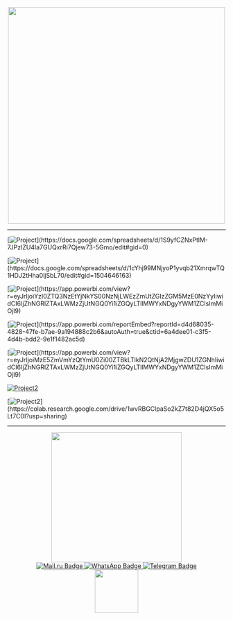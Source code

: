 <div id="header" align="center">
  <img src="https://cdn.dribbble.com/users/27549/screenshots/2619290/analytics_dribbble_gif_gimp.gif" width="500"/>
</div>

_______________________________________

[![Project](https://img.shields.io/badge/PRE--PROJECT.-Расчет_некоторых_метрик(Google_sheets)-grey)](https://docs.google.com/spreadsheets/d/1S9yfCZNxPtlM-7JPzIZU4la7GUQxrRi7Qjew73-5Gmo/edit#gid=0)

[![Project](https://img.shields.io/badge/PROJECT_1.-Анализ_бизнес--модели(Когортный_анализ+Google_sheets)-cyan)](https://docs.google.com/spreadsheets/d/1cYhj99MNjyoP1yvqb21XmrqwTQ1HDJ2tHha0ljSbL70/edit#gid=1504646163)

[![Project](https://img.shields.io/badge/PROJECT_2.-Анализ_эффективности_бизнес--показателей(Power_BI)-cyan)](https://app.powerbi.com/view?r=eyJrIjoiYzI0ZTQ3NzEtYjNkYS00NzNjLWEzZmUtZGIzZGM5MzE0NzYyIiwidCI6IjZhNGRlZTAxLWMzZjUtNGQ0Yi1iZGQyLTllMWYxNDgyYWM1ZCIsImMiOjl9)

[![Project](https://img.shields.io/badge/PROJECT_3.-Финансовая_аналитика(Power_BI)-cyan)](https://app.powerbi.com/reportEmbed?reportId=d4d68035-4828-47fe-b7ae-9a194888c2b6&autoAuth=true&ctid=6a4dee01-c3f5-4d4b-bdd2-9e1f1482ac5d)

[![Project](https://img.shields.io/badge/PROJECT_4.-Сквозная_маркетинговая_аналитика(Power_BI+SQL)-cyan)](https://app.powerbi.com/view?r=eyJrIjoiMzE5ZmVmYzQtYmU0Zi00ZTBkLTlkN2QtNjA2MjgwZDU1ZGNhIiwidCI6IjZhNGRlZTAxLWMzZjUtNGQ0Yi1iZGQyLTllMWYxNDgyYWM1ZCIsImMiOjl9)

[![Project2](https://img.shields.io/badge/PROJECT_5.-Решение_бизнес--задач(SQL)-cyan)](https://docs.google.com/document/d/1JScvBu1Cr9I0toQsEvgsq9b9IkK8V8ssjvMXfqlJlJQ/edit)

[![Project2](https://img.shields.io/badge/PROJECT_6.-Исследование_поведения_пользователей(Python_библиотека--Pandas)-cyan)](https://colab.research.google.com/drive/1wvRBGClpaSo2kZ7t82D4jQX5o5Lt7C0I?usp=sharing)

_______________________________________

<div id="header" align="center">
  <img src="https://i.pinimg.com/originals/af/8d/9a/af8d9ac62dd43026957e1cf82a027637.gif" width="300"/>
</div>

<div id="badges" align="center">
   </a>
  <a href="https://id.mail.ru/profile?utm_campaign=mailid&utm_medium=ph&from=headline">
    <img src="https://img.shields.io/badge/Mail.ru-blue?style=for-the-badge&logo=Mail.ru&logoColor=white" alt="Mail.ru Badge"/>
    </a>
  <a href="https://wa.me/79137883320">
    <img src="https://img.shields.io/badge/WhatsApp-green?style=for-the-badge&logo=WhatsApp&logoColor=white" alt="WhatsApp Badge"/>
  </a>
  <a href="https://t.me/+79137883320">
    <img src="https://img.shields.io/badge/Telegram-blue?style=for-the-badge&logo=Telegram&logoColor=white" alt="Telegram Badge"/>
  </a>
</div>


<div id="header" align="center">
  <img src="https://media.giphy.com/media/M9gbBd9nbDrOTu1Mqx/giphy.gif" width="100"/>
</div>





